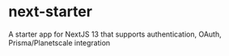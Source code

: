 # next-starter
A starter app for NextJS 13 that supports authentication, OAuth, Prisma/Planetscale integration
